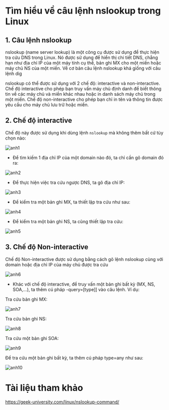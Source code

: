 # Tìm hiểu về câu lệnh nslookup trong Linux

## 1. Câu lệnh nslookup

nslookup (name server lookup) là một công cụ được sử dụng để thực hiện tra cứu DNS trong Linux. Nó được sử dụng để hiển thị chi tiết DNS, chẳng hạn như địa chỉ IP của một máy tính cụ thể, bản ghi MX cho một miền hoặc máy chủ NS của một miền. Về cơ bản câu lệnh nslookup khá giống với câu lệnh dig

nslookup có thể được sử dụng với 2 chế độ: interactive và non-interactive. Chế độ interactive cho phép bạn truy vấn máy chủ định danh để biết thông tin về các máy chủ và miền khác nhau hoặc in danh sách máy chủ trong một miền. Chế độ non-interactive cho phép bạn chỉ in tên và thông tin được yêu cầu cho máy chủ lưu trữ hoặc miền.

## 2. Chế độ interactive

Chế độ này được sử dụng khi dùng lệnh `nslookup` mà không thêm bất cứ tùy chọn nào:

![anh1](https://image.prntscr.com/image/Na-n4v9zTMirCB9c2UnLKg.png)

- Để tìm kiếm 1 địa chỉ IP của một domain nào đó, ta chỉ cần gõ domain đó ra:

![anh2](https://image.prntscr.com/image/2Dvsgs37SwOy1VbHWIjFUw.png)

- Để thực hiện việc tra cứu ngược DNS, ta gõ địa chỉ IP:

![anh3](https://image.prntscr.com/image/FqywvoQQRKOYmCPSjs9dPQ.png)

- Để kiểm tra một bản ghi MX, ta thiết lập tra cứu như sau:

![anh4](https://image.prntscr.com/image/l5qRryE8QsuggkdXLVuZEg.png)

- Để kiểm tra một bản ghi NS, ta cũng thiết lập tra cứu:

![anh5](https://image.prntscr.com/image/DtL7Rek5Q6WbA42uI7lumA.png)

## 3. Chế độ Non-interactive

Chế độ Non-interactive được sử dụng bằng cách gõ lệnh nslookup cùng với domain hoặc địa chỉ IP của máy chủ được tra cứu

![anh6](https://image.prntscr.com/image/JgLXQAcKTT_r-wryo2DFxg.png)

- Khác với chế độ interactive, để truy vấn một bản ghi bất kỳ (MX, NS, SOA,...), ta thêm cú pháp -query=[type]] vào câu lệnh. Ví dụ:

Tra cứu bản ghi MX:

![anh7](https://image.prntscr.com/image/dUxJyt4ASh6eoRmPoj8cqA.png)

Tra cứu bản ghi NS:

![anh8](https://image.prntscr.com/image/wrG24YEyTfOD7u8tmFfbNw.png)

Tra cứu một bản ghi SOA:

![anh9](https://image.prntscr.com/image/pdKGDoAJQSexcQYBLKiUWg.png)

Để tra cứu một bản ghi bất kỳ, ta thêm cú pháp type=any như sau:

![anh10](https://image.prntscr.com/image/3wYytANIT76HWONvkzMt5A.png)


# Tài liệu tham khảo
https://geek-university.com/linux/nslookup-command/